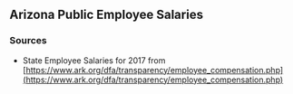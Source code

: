 ## Arizona Public Employee Salaries

### Sources

* State Employee Salaries for 2017 from [https://www.ark.org/dfa/transparency/employee_compensation.php](https://www.ark.org/dfa/transparency/employee_compensation.php) 

